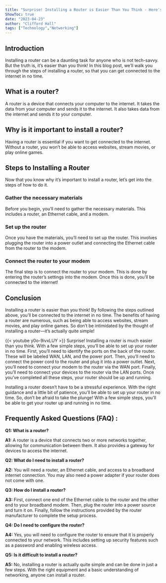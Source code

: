 ```yaml
---
title: "Surprise! Installing a Router is Easier Than You Think - Here's How!"
ShowToc: true 
date: "2023-04-23"
author: "Clifford Hall" 
tags: ["Technology","Networking"]
---
```

## Introduction

Installing a router can be a daunting task for anyone who is not tech-savvy. But the truth is, it’s easier than you think! In this blog post, we’ll walk you through the steps of installing a router, so that you can get connected to the internet in no time.

## What is a router?

A router is a device that connects your computer to the internet. It takes the data from your computer and sends it to the internet. It also takes data from the internet and sends it to your computer.

## Why is it important to install a router?

Having a router is essential if you want to get connected to the internet. Without a router, you won’t be able to access websites, stream movies, or play online games.

## Steps to Installing a Router

Now that you know why it’s important to install a router, let’s get into the steps of how to do it.

### Gather the necessary materials

Before you begin, you’ll need to gather the necessary materials. This includes a router, an Ethernet cable, and a modem. 

### Set up the router

Once you have the materials, you’ll need to set up the router. This involves plugging the router into a power outlet and connecting the Ethernet cable from the router to the modem.

### Connect the router to your modem

The final step is to connect the router to your modem. This is done by entering the router’s settings into the modem. Once this is done, you’ll be connected to the internet!

## Conclusion

Installing a router is easier than you think! By following the steps outlined above, you’ll be connected to the internet in no time. The benefits of having a router are numerous, such as being able to access websites, stream movies, and play online games. So don’t be intimidated by the thought of installing a router—it’s actually quite simple!

{{< youtube y0o-9ivxLUY >}} 
Surprise! Installing a router is much easier than you think. With a few simple steps, you’ll be able to set up your router in no time. First, you’ll need to identify the ports on the back of the router. These will be labeled WAN, LAN, and the power port. Then, you’ll need to connect the power cord to the router and plug it into a power outlet. Next, you’ll need to connect your modem to the router via the WAN port. Finally, you’ll need to connect your devices to the router via the LAN ports. Once you’ve completed all these steps, your router should be up and running. 

Installing a router doesn’t have to be a stressful experience. With the right guidance and a little bit of patience, you’ll be able to set up your router in no time. So, don’t be afraid to take the plunge! With a few simple steps, you’ll be able to get your router up and running in no time.

## Frequently Asked Questions (FAQ) :
**Q1: What is a router?**

**A1:** A router is a device that connects two or more networks together, allowing for communication between them. It also provides a gateway for devices to access the internet. 

**Q2: What do I need to install a router?**

**A2:** You will need a router, an Ethernet cable, and access to a broadband internet connection. You may also need a power adapter if your router does not come with one. 

**Q3: How do I install a router?**

**A3:** First, connect one end of the Ethernet cable to the router and the other end to your broadband modem. Then, plug the router into a power source and turn it on. Finally, follow the instructions provided by the router manufacturer to complete the setup process. 

**Q4: Do I need to configure the router?**

**A4:** Yes, you will need to configure the router to ensure that it is properly connected to your network. This includes setting up security features such as a password and enabling wireless access. 

**Q5: Is it difficult to install a router?**

**A5:** No, installing a router is actually quite simple and can be done in just a few steps. With the right equipment and a basic understanding of networking, anyone can install a router.






